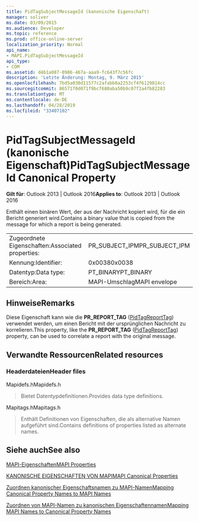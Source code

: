 ```yaml
---
title: PidTagSubjectMessageId (kanonische Eigenschaft)
manager: soliver
ms.date: 03/09/2015
ms.audience: Developer
ms.topic: reference
ms.prod: office-online-server
localization_priority: Normal
api_name:
- MAPI.PidTagSubjectMessageId
api_type:
- COM
ms.assetid: d4b1a087-0986-467a-aaa9-fc643f7c56fc
description: 'Letzte Änderung: Montag, 9. März 2015'
ms.openlocfilehash: 7bd5a030d11577c2afabb8a2253cf4f6129814cc
ms.sourcegitcommit: 8657170d071f9bcf680aba50b9c07f2a4fb82283
ms.translationtype: MT
ms.contentlocale: de-DE
ms.lasthandoff: 04/28/2019
ms.locfileid: "33407102"
---
```

# <a name="pidtagsubjectmessageid-canonical-property"></a><span data-ttu-id="161bf-103">PidTagSubjectMessageId (kanonische Eigenschaft)</span><span class="sxs-lookup"><span data-stu-id="161bf-103">PidTagSubjectMessageId Canonical Property</span></span>

  
  
<span data-ttu-id="161bf-104">**Gilt für**: Outlook 2013 | Outlook 2016</span><span class="sxs-lookup"><span data-stu-id="161bf-104">**Applies to**: Outlook 2013 | Outlook 2016</span></span> 
  
<span data-ttu-id="161bf-105">Enthält einen binären Wert, der aus der Nachricht kopiert wird, für die ein Bericht generiert wird.</span><span class="sxs-lookup"><span data-stu-id="161bf-105">Contains a binary value that is copied from the message for which a report is being generated.</span></span> 
  
|||
|:-----|:-----|
|<span data-ttu-id="161bf-106">Zugeordnete Eigenschaften:</span><span class="sxs-lookup"><span data-stu-id="161bf-106">Associated properties:</span></span>  <br/> |<span data-ttu-id="161bf-107">PR_SUBJECT_IPM</span><span class="sxs-lookup"><span data-stu-id="161bf-107">PR_SUBJECT_IPM</span></span>  <br/> |
|<span data-ttu-id="161bf-108">Kennung:</span><span class="sxs-lookup"><span data-stu-id="161bf-108">Identifier:</span></span>  <br/> |<span data-ttu-id="161bf-109">0x0038</span><span class="sxs-lookup"><span data-stu-id="161bf-109">0x0038</span></span>  <br/> |
|<span data-ttu-id="161bf-110">Datentyp:</span><span class="sxs-lookup"><span data-stu-id="161bf-110">Data type:</span></span>  <br/> |<span data-ttu-id="161bf-111">PT_BINARY</span><span class="sxs-lookup"><span data-stu-id="161bf-111">PT_BINARY</span></span>  <br/> |
|<span data-ttu-id="161bf-112">Bereich:</span><span class="sxs-lookup"><span data-stu-id="161bf-112">Area:</span></span>  <br/> |<span data-ttu-id="161bf-113">MAPI-Umschlag</span><span class="sxs-lookup"><span data-stu-id="161bf-113">MAPI envelope</span></span>  <br/> |
   
## <a name="remarks"></a><span data-ttu-id="161bf-114">Hinweise</span><span class="sxs-lookup"><span data-stu-id="161bf-114">Remarks</span></span>

<span data-ttu-id="161bf-115">Diese Eigenschaft kann wie die **PR_REPORT_TAG** ([PidTagReportTag](pidtagreporttag-canonical-property.md)) verwendet werden, um einen Bericht mit der ursprünglichen Nachricht zu korrelieren.</span><span class="sxs-lookup"><span data-stu-id="161bf-115">This property, like the **PR_REPORT_TAG** ([PidTagReportTag](pidtagreporttag-canonical-property.md)) property, can be used to correlate a report with the original message.</span></span> 
  
## <a name="related-resources"></a><span data-ttu-id="161bf-116">Verwandte Ressourcen</span><span class="sxs-lookup"><span data-stu-id="161bf-116">Related resources</span></span>

### <a name="header-files"></a><span data-ttu-id="161bf-117">Headerdateien</span><span class="sxs-lookup"><span data-stu-id="161bf-117">Header files</span></span>

<span data-ttu-id="161bf-118">Mapidefs.h</span><span class="sxs-lookup"><span data-stu-id="161bf-118">Mapidefs.h</span></span>
  
> <span data-ttu-id="161bf-119">Bietet Datentypdefinitionen.</span><span class="sxs-lookup"><span data-stu-id="161bf-119">Provides data type definitions.</span></span>
    
<span data-ttu-id="161bf-120">Mapitags.h</span><span class="sxs-lookup"><span data-stu-id="161bf-120">Mapitags.h</span></span>
  
> <span data-ttu-id="161bf-121">Enthält Definitionen von Eigenschaften, die als alternative Namen aufgeführt sind.</span><span class="sxs-lookup"><span data-stu-id="161bf-121">Contains definitions of properties listed as alternate names.</span></span>
    
## <a name="see-also"></a><span data-ttu-id="161bf-122">Siehe auch</span><span class="sxs-lookup"><span data-stu-id="161bf-122">See also</span></span>



[<span data-ttu-id="161bf-123">MAPI-Eigenschaften</span><span class="sxs-lookup"><span data-stu-id="161bf-123">MAPI Properties</span></span>](mapi-properties.md)
  
[<span data-ttu-id="161bf-124">KANONISCHE EIGENSCHAFTEN VON MAPI</span><span class="sxs-lookup"><span data-stu-id="161bf-124">MAPI Canonical Properties</span></span>](mapi-canonical-properties.md)
  
[<span data-ttu-id="161bf-125">Zuordnen kanonischer Eigenschaftsnamen zu MAPI-Namen</span><span class="sxs-lookup"><span data-stu-id="161bf-125">Mapping Canonical Property Names to MAPI Names</span></span>](mapping-canonical-property-names-to-mapi-names.md)
  
[<span data-ttu-id="161bf-126">Zuordnen von MAPI-Namen zu kanonischen Eigenschaftennamen</span><span class="sxs-lookup"><span data-stu-id="161bf-126">Mapping MAPI Names to Canonical Property Names</span></span>](mapping-mapi-names-to-canonical-property-names.md)


